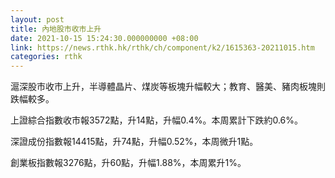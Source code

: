 ```yaml
---
layout: post
title: 內地股市收市上升
date: 2021-10-15 15:24:30.000000000 +08:00
link: https://news.rthk.hk/rthk/ch/component/k2/1615363-20211015.htm
categories: rthk
---
```


滬深股市收市上升，半導體晶片、煤炭等板塊升幅較大；教育、醫美、豬肉板塊則跌幅較多。

上證綜合指數收市報3572點，升14點，升幅0.4%。本周累計下跌約0.6%。

深證成份指數報14415點，升74點，升幅0.52%，本周微升1點。

創業板指數報3276點，升60點，升幅1.88%，本周累升1%。
